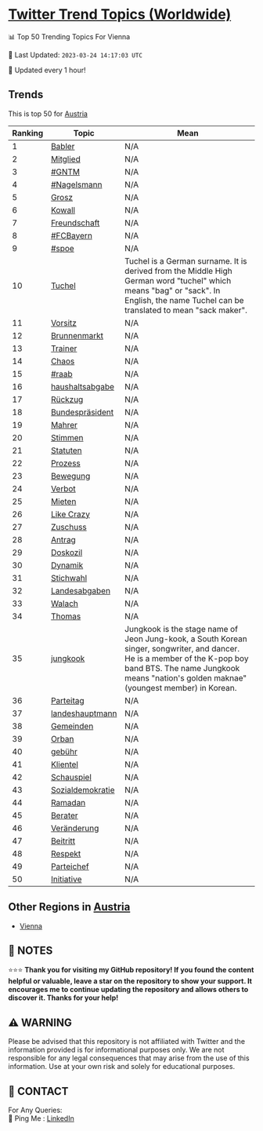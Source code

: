 [Twitter Trend Topics (Worldwide)](https://github.com/ErcinDedeoglu/Twitter-Trend-Topics)
==========


📊 Top 50 Trending Topics For Vienna

📆 Last Updated: `2023-03-24 14:17:03 UTC`

🔧 Updated every 1 hour!


## Trends

This is top 50 for [Austria](</Austria>)

| Ranking | Topic | Mean |
| ------- | ------------ | ------------ |
| 1 | [Babler](http://twitter.com/search?q=Babler) | N/A |
| 2 | [Mitglied](http://twitter.com/search?q=Mitglied) | N/A |
| 3 | [#GNTM](http://twitter.com/search?q=%23GNTM) | N/A |
| 4 | [#Nagelsmann](http://twitter.com/search?q=%23Nagelsmann) | N/A |
| 5 | [Grosz](http://twitter.com/search?q=Grosz) | N/A |
| 6 | [Kowall](http://twitter.com/search?q=Kowall) | N/A |
| 7 | [Freundschaft](http://twitter.com/search?q=Freundschaft) | N/A |
| 8 | [#FCBayern](http://twitter.com/search?q=%23FCBayern) | N/A |
| 9 | [#spoe](http://twitter.com/search?q=%23spoe) | N/A |
| 10 | [Tuchel](http://twitter.com/search?q=Tuchel) | Tuchel is a German surname. It is derived from the Middle High German word "tuchel" which means "bag" or "sack". In English, the name Tuchel can be translated to mean "sack maker". |
| 11 | [Vorsitz](http://twitter.com/search?q=Vorsitz) | N/A |
| 12 | [Brunnenmarkt](http://twitter.com/search?q=Brunnenmarkt) | N/A |
| 13 | [Trainer](http://twitter.com/search?q=Trainer) | N/A |
| 14 | [Chaos](http://twitter.com/search?q=Chaos) | N/A |
| 15 | [#raab](http://twitter.com/search?q=%23raab) | N/A |
| 16 | [haushaltsabgabe](http://twitter.com/search?q=haushaltsabgabe) | N/A |
| 17 | [Rückzug](http://twitter.com/search?q=R%c3%bcckzug) | N/A |
| 18 | [Bundespräsident](http://twitter.com/search?q=Bundespr%c3%a4sident) | N/A |
| 19 | [Mahrer](http://twitter.com/search?q=Mahrer) | N/A |
| 20 | [Stimmen](http://twitter.com/search?q=Stimmen) | N/A |
| 21 | [Statuten](http://twitter.com/search?q=Statuten) | N/A |
| 22 | [Prozess](http://twitter.com/search?q=Prozess) | N/A |
| 23 | [Bewegung](http://twitter.com/search?q=Bewegung) | N/A |
| 24 | [Verbot](http://twitter.com/search?q=Verbot) | N/A |
| 25 | [Mieten](http://twitter.com/search?q=Mieten) | N/A |
| 26 | [Like Crazy](http://twitter.com/search?q=Like+Crazy) | N/A |
| 27 | [Zuschuss](http://twitter.com/search?q=Zuschuss) | N/A |
| 28 | [Antrag](http://twitter.com/search?q=Antrag) | N/A |
| 29 | [Doskozil](http://twitter.com/search?q=Doskozil) | N/A |
| 30 | [Dynamik](http://twitter.com/search?q=Dynamik) | N/A |
| 31 | [Stichwahl](http://twitter.com/search?q=Stichwahl) | N/A |
| 32 | [Landesabgaben](http://twitter.com/search?q=Landesabgaben) | N/A |
| 33 | [Walach](http://twitter.com/search?q=Walach) | N/A |
| 34 | [Thomas](http://twitter.com/search?q=Thomas) | N/A |
| 35 | [jungkook](http://twitter.com/search?q=jungkook) | Jungkook is the stage name of Jeon Jung-kook, a South Korean singer, songwriter, and dancer. He is a member of the K-pop boy band BTS. The name Jungkook means "nation's golden maknae" (youngest member) in Korean. |
| 36 | [Parteitag](http://twitter.com/search?q=Parteitag) | N/A |
| 37 | [landeshauptmann](http://twitter.com/search?q=landeshauptmann) | N/A |
| 38 | [Gemeinden](http://twitter.com/search?q=Gemeinden) | N/A |
| 39 | [Orban](http://twitter.com/search?q=Orban) | N/A |
| 40 | [gebühr](http://twitter.com/search?q=geb%c3%bchr) | N/A |
| 41 | [Klientel](http://twitter.com/search?q=Klientel) | N/A |
| 42 | [Schauspiel](http://twitter.com/search?q=Schauspiel) | N/A |
| 43 | [Sozialdemokratie](http://twitter.com/search?q=Sozialdemokratie) | N/A |
| 44 | [Ramadan](http://twitter.com/search?q=Ramadan) | N/A |
| 45 | [Berater](http://twitter.com/search?q=Berater) | N/A |
| 46 | [Veränderung](http://twitter.com/search?q=Ver%c3%a4nderung) | N/A |
| 47 | [Beitritt](http://twitter.com/search?q=Beitritt) | N/A |
| 48 | [Respekt](http://twitter.com/search?q=Respekt) | N/A |
| 49 | [Parteichef](http://twitter.com/search?q=Parteichef) | N/A |
| 50 | [Initiative](http://twitter.com/search?q=Initiative) | N/A |



## Other Regions in [Austria](</Austria>)

* [Vienna](</Austria/Vienna.md>)



## 📝 NOTES

⭐⭐⭐ **Thank you for visiting my GitHub repository! If you found the content helpful or valuable, leave a star on the repository to show your support. It encourages me to continue updating the repository and allows others to discover it. Thanks for your help!**


## ⚠️ WARNING

Please be advised that this repository is not affiliated with Twitter and the information provided is for informational purposes only. We are not responsible for any legal consequences that may arise from the use of this information. Use at your own risk and solely for educational purposes.


## 📨 CONTACT

 For Any Queries:  
            🏓 Ping Me : [LinkedIn](https://www.linkedin.com/in/ercindedeoglu/)
